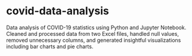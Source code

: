 # covid-data-analysis
Data analysis of COVID-19 statistics using Python and Jupyter Notebook. Cleaned and processed data from two Excel files, handled null values, removed unnecessary columns, and generated insightful visualizations including bar charts and pie charts.
